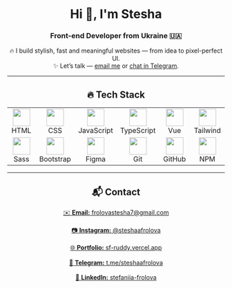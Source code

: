 <h1 align="center">Hi 👋, I'm Stesha</h1>
<h3 align="center">Front-end Developer from Ukraine 🇺🇦</h3>

<p align="center">
  🔥 I build stylish, fast and meaningful websites — from idea to pixel-perfect UI. <br>
  ✨ Let’s talk — <a href="mailto:frolovastesha7@gmail.com">email me</a> or <a href="https://t.me/steshaafrolova" target="_blank">chat in Telegram</a>.
</p>

---

<h2 align="center">🔥 Tech Stack</h2>

<div align="center">
  
<table>
  <tr>
    <td align="center" width="90">
      <img src="https://skillicons.dev/icons?i=html" width="40" /><br>HTML
    </td>
    <td align="center" width="90">
      <img src="https://skillicons.dev/icons?i=css" width="40" /><br>CSS
    </td>
    <td align="center" width="90">
      <img src="https://skillicons.dev/icons?i=js" width="40" /><br>JavaScript
    </td>
    <td align="center" width="90">
      <img src="https://skillicons.dev/icons?i=ts" width="40" /><br>TypeScript
    </td>
    <td align="center" width="90">
      <img src="https://skillicons.dev/icons?i=vue" width="40" /><br>Vue
    </td>
    <td align="center" width="90">
      <img src="https://skillicons.dev/icons?i=tailwind" width="40" /><br>Tailwind
    </td>
  </tr>
  <tr>
    <td align="center" width="90">
      <img src="https://skillicons.dev/icons?i=sass" width="40" /><br>Sass
    </td>
    <td align="center" width="90">
      <img src="https://skillicons.dev/icons?i=bootstrap" width="40" /><br>Bootstrap
    </td>
    <td align="center" width="90">
      <img src="https://skillicons.dev/icons?i=figma" width="40" /><br>Figma
    </td>
    <td align="center" width="90">
      <img src="https://skillicons.dev/icons?i=git" width="40" /><br>Git
    </td>
    <td align="center" width="90">
      <img src="https://skillicons.dev/icons?i=github" width="40" /><br>GitHub
    </td>
    <td align="center" width="90">
      <img src="https://skillicons.dev/icons?i=npm" width="40" /><br>NPM
    </td>
  </tr>
</table>

</div>

---

<h2 align="center">📬 Contact</h2>

<p align="center">
  <a href="mailto:frolovastesha7@gmail.com" target="_blank">
    ✉️ <strong>Email:</strong> frolovastesha7@gmail.com
  </a>
  <br><br>
  <a href="https://www.instagram.com/steshaafrolova" target="_blank">
    📷 <strong>Instagram:</strong> @steshaafrolova
  </a>
  <br><br>
  <a href="https://sf-ruddy.vercel.app/" target="_blank">
    🌐 <strong>Portfolio:</strong> sf-ruddy.vercel.app
  </a>
  <br><br>
  <a href="https://t.me/steshaafrolova" target="_blank">
    💬 <strong>Telegram:</strong> t.me/steshaafrolova
  </a>
  <br><br>
  <a href="https://www.linkedin.com/in/stefaniia-frolova-a1b175352/" target="_blank">
    💼 <strong>LinkedIn:</strong> stefaniia-frolova
  </a>
</p>
